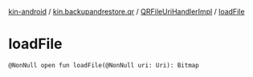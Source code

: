 [kin-android](../../index.md) / [kin.backupandrestore.qr](../index.md) / [QRFileUriHandlerImpl](index.md) / [loadFile](./load-file.md)

# loadFile

`@NonNull open fun loadFile(@NonNull uri: Uri): Bitmap`
